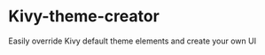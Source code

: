 Kivy-theme-creator
==================

Easily override Kivy default theme elements and create your own UI
